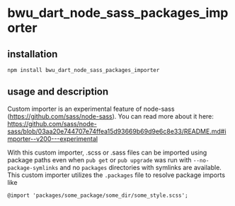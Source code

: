 # bwu_dart_node_sass_packages_importer
## installation

```
npm install bwu_dart_node_sass_packages_importer
```

## usage and description
Custom importer is an experimental feature of node-sass (https://github.com/sass/node-sass). You can read more about it here:
https://github.com/sass/node-sass/blob/03aa20e744707e74ffea15d93669b69d9e6c8e33/README.md#importer--v200---experimental

With this custom importer, .scss or .sass files can be imported using package 
paths even when `pub get` or `pub upgrade` was run with `--no-package-symlinks`
and no `packages` directories with symlinks are available.  
This custom importer utilizes the `.packages` file to resolve package imports like

    @import 'packages/some_package/some_dir/some_style.scss';
 

